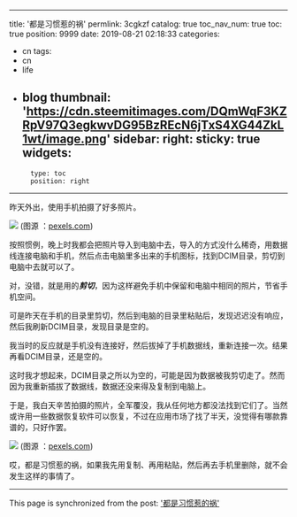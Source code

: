 
---
title: '都是习惯惹的祸'
permlink: 3cgkzf
catalog: true
toc_nav_num: true
toc: true
position: 9999
date: 2019-08-21 02:18:33
categories:
- cn
tags:
- cn
- life
- blog
thumbnail: 'https://cdn.steemitimages.com/DQmWqF3KZRpV97Q3egkwvDG95BzREcN6jTxS4XG44ZkL1wt/image.png'
sidebar:
    right:
        sticky: true
widgets:
    -
        type: toc
        position: right
---


昨天外出，使用手机拍摄了好多照片。

![](https://cdn.steemitimages.com/DQmWqF3KZRpV97Q3egkwvDG95BzREcN6jTxS4XG44ZkL1wt/image.png)
(图源 ：[pexels.com](https://www.pexels.com/))

按照惯例，晚上时我都会把照片导入到电脑中去，导入的方式没什么稀奇，用数据线连接电脑和手机，然后点击电脑里多出来的手机图标，找到DCIM目录，剪切到电脑中去就可以了。

对，没错，就是用的***剪切***，因为这样避免手机中保留和电脑中相同的照片，节省手机空间。

可是昨天在手机的目录里剪切，然后到电脑的目录里粘贴后，发现迟迟没有响应，然后我刷新DCIM目录，发现目录是空的。

我当时的反应就是手机没有连接好，然后拔掉了手机数据线，重新连接一次。结果再看DCIM目录，还是空的。

这时我才想起来，DCIM目录之所以为空的，可能是因为数据被我剪切走了。然而因为我重新插拔了数据线，数据还没来得及复制到电脑上。

于是，我白天辛苦拍摄的照片，全军覆没，我从任何地方都没法找到它们了。当然或许用一些数据恢复软件可以恢复，不过在应用市场了找了半天，没觉得有哪款靠谱的，只好作罢。

![](https://cdn.steemitimages.com/DQmV2n6ocaJHybwzzuhZE7kPNMCrYLE5WSPqW4ixxZdxryr/image.png)
(图源 ：[pexels.com](https://www.pexels.com/))

哎，都是习惯惹的祸，如果我先用复制、再用粘贴，然后再去手机里删除，就不会发生这样的事情了。

- - -

This page is synchronized from the post: ['都是习惯惹的祸'](https://steemit.com/@oflyhigh/3cgkzf)
